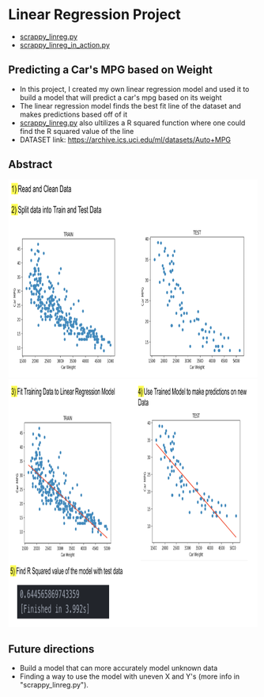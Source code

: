 # Linear Regression Project 
- [scrappy_linreg.py](/scrappy_linreg.py)
- [scrappy_linreg_in_action.py](/scrappy_linreg_in_action.py)

## Predicting a Car's MPG based on Weight
- In this project, I created my own linear regression model and used it to build a model
that will predict a car's mpg based on its weight
- The linear regression model finds the best fit line of the dataset and makes predictions based off of it
- [scrappy_linreg.py](/scrappy_linreg.py) also ultilizes a R squared function where one could find the R squared value of the line
- DATASET link: https://archive.ics.uci.edu/ml/datasets/Auto+MPG

## Abstract
<img src="/images/part1.png" width="1000" height="400">
<img src="/images/part2.png" width="1000" height="500">

## Future directions
- Build a model that can more accurately model unknown data 
- Finding a way to use the model with uneven X and Y's (more info in "scrappy_linreg.py").


